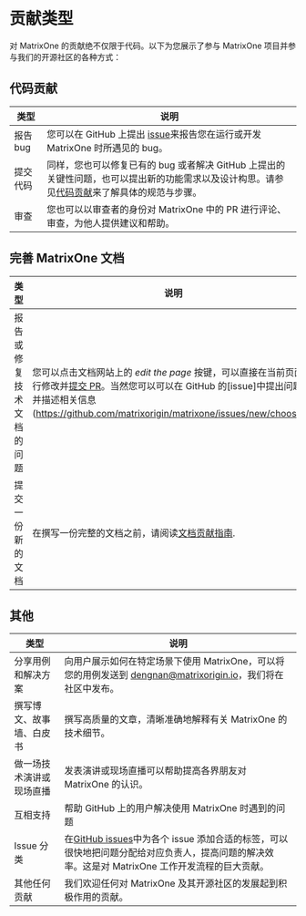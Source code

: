 # 贡献类型

对 MatrixOne 的贡献绝不仅限于代码。以下为您展示了参与 MatrixOne 项目并参与我们的开源社区的各种方式：

## 代码贡献

| 类型            | 说明                                                  |
| ------------------------------ | ------------------------------------------------------------ |
| 报告 bug                   | 您可以在 GitHub 上提出 [issue](https://github.com/matrixorigin/matrixone/issues/new/choose)来报告您在运行或开发 MatrixOne 时所遇见的 bug。|
| 提交代码              | 同样，您也可以修复已有的 bug 或者解决 GitHub 上提出的关键性问题，也可以提出新的功能需求以及设计构思。请参见[代码贡献](contribute-code.md)来了解具体的规范与步骤。 |
| 审查 | 您也可以以审查者的身份对 MatrixOne 中的 PR 进行评论、审查，为他人提供建议和帮助。 |

## 完善 MatrixOne 文档

| 类型            | 说明                                                |
| --------------------------------------------- | ------------------------------------------------------------ |
| 报告或修复技术文档的问题 | 您可以点击文档网站上的 *edit the page* 按键，可以直接在当前页面进行修改并[提交 PR](https://github.com/matrixorigin/matrixone/pulls)。当然您可以可以在 GitHub 的[issue]中提出问题，并描述相关信息(<https://github.com/matrixorigin/matrixone/issues/new/choose>)。|
| 提交一份新的文档 | 在撰写一份完整的文档之前，请阅读[文档贡献指南](contribute-documentation.md). |

## 其他

| 类型            | 说明                                                |
| ------------------------------------------------- | ------------------------------------------------------------ |
| 分享用例和解决方案                 | 向用户展示如何在特定场景下使用 MatrixOne，可以将您的用例发送到 dengnan@matrixorigin.io，我们将在社区中发布。 |
| 撰写博文、故事墙、白皮书 | 撰写高质量的文章，清晰准确地解释有关 MatrixOne 的技术细节。|
| 做一场技术演讲或现场直播       | 发表演讲或现场直播可以帮助提高各界朋友对 MatrixOne 的认识。|
| 互相支持                             | 帮助 GitHub 上的用户解决使用 MatrixOne 时遇到的问题 |
| Issue 分类                                   | 在[GitHub issues](https://github.com/matrixorigin/matrixone/issues)中为各个 issue 添加合适的标签，可以很快地把问题分配给对应负责人，提高问题的解决效率。这是对 MatrixOne 工作开发流程的巨大贡献。 |
| 其他任何贡献                         | 我们欢迎任何对 MatrixOne 及其开源社区的发展起到积极作用的贡献。 |

